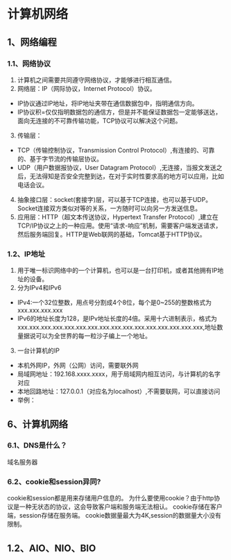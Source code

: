 # 计算机网络
## 1、网络编程
### 1.1、网络协议
1. 计算机之间需要共同遵守网络协议，才能够进行相互通信。
2. 网络层：IP（网际协议，Internet Protocol）协议。
* IP协议通过IP地址，将IP地址夹带在通信数据包中，指明通信方向。
* IP协议积=仅仅指明数据包的通信方，但是并不能保证数据包一定能够送达，面向无连接的不可靠传输功能，TCP协议可以解决这个问题。
3. 传输层：
* TCP（传输控制协议，Transmission Control Protocol）,有连接的、可靠的、基于字节流的传输层协议。
* UDP（用户数据报协议，User Datagram Protocol）,无连接，当报文发送之后，无法得知是否安全完整到达，在对于实时性要求高的地方可以应用，比如电话会议。
4. 抽象接口层：socket(套接字)层，可以基于TCP连接，也可以基于UDP。Socket连接双方类似对等的关系，一方随时可以向另一方发送信息。
5. 应用层：HTTP（超文本传送协议，Hypertext Transfer Protocol）,建立在TCP/IP协议之上的一种应用。使用“请求-响应”机制，需要客户端发送请求，然后服务端回复。HTTP是Web联网的基础，Tomcat基于HTTP协议。
### 1.2、IP地址
1. 用于唯一标识网络中的一个计算机，也可以是一台打印机，或者其他拥有IP地址的设备。
2. 分为IPv4和IPv6
* IPv4:一个32位整数，用点号分割成4个8位，每个是0~255的整数格式为xxx.xxx.xxx.xxx
* IPv6的地址长度为128，是IPv地址长度的4倍。采用十六进制表示，格式为xxx.xxx.xxx.xxx.xxx.xxx.xxx.xxx.xxx.xxx.xxx.xxx.xxx.xxx.xxx.xxx,地址数量据说可以为全世界的每一粒沙子编上一个地址。
3. 一台计算机的IP
* 本机外网IP，外网（公网）访问，需要联外网
* 局域网地址：192.168.xxxx.xxxx，用于局域网内相互访问，与计算机的名字对应
* 本地回路地址：127.0.0.1（对应名为localhost）,不需要联网，可以直接访问
* 举例：
## 6、计算机网络
### 6.1、DNS是什么？
域名服务器
### 6.2、cookie和session异同?
cookie和session都是用来存储用户信息的。
为什么要使用cookie？由于http协议是一种无状态的协议，这会导致客户端和服务端无法相认。
cookie存储在客户端，session存储在服务端。
cookie数据量最大为4K,session的数据量大小没有限制。
## 1.2、AIO、NIO、BIO


